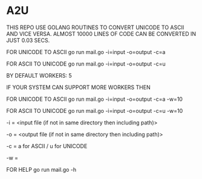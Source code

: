 # A2U

THIS REPO USE GOLANG ROUTINES TO CONVERT UNICODE TO ASCII AND VICE VERSA.
ALMOST 10000 LINES OF CODE CAN BE CONVERTED IN JUST 0.03 SECS.

FOR UNICODE TO ASCII
go run mail.go -i=input -o=output -c=a 

FOR ASCII TO UNICODE
go run mail.go -i=input -o=output -c=u

BY DEFAULT WORKERS: 5

IF YOUR SYSTEM CAN SUPPORT MORE WORKERS THEN

FOR UNICODE TO ASCII
go run mail.go -i=input -o=output -c=a -w=10

FOR ASCII TO UNICODE
go run mail.go -i=input -o=output -c=u -w=10

-i = <input file (if not in same directory then including path)>

-o = <output file (if not in same directory then including path)>

-c = a for ASCII / u for UNICODE

-w = <no of workers>

FOR HELP
go run mail.go -h
